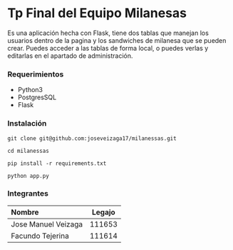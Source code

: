 # Tp Final del Equipo Milanesas

Es una aplicación hecha con Flask, tiene dos tablas que manejan los usuarios dentro de la pagina y los sandwiches de milanesa que se pueden crear.
Puedes acceder a las tablas de forma local, o puedes verlas y editarlas en el apartado de administración.

### Requerimientos

- Python3
- PostgresSQL
- Flask

### Instalación

```
git clone git@github.com:joseveizaga17/milanessas.git

cd milanessas

pip install -r requirements.txt

python app.py
```

### Integrantes

| Nombre              | Legajo |
| :------------------ | :----: |
| Jose Manuel Veizaga | 111653 |
| Facundo Tejerina    | 111614 |
